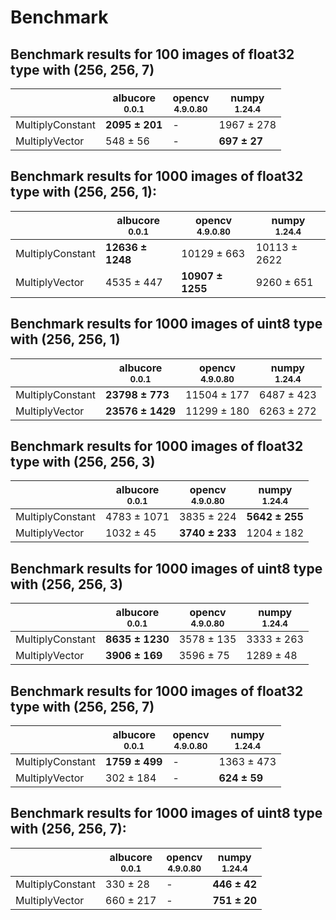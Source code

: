 # Benchmark

## Benchmark results for 100 images of float32 type with (256, 256, 7)

|                  | albucore<br><small>0.0.1</small> | opencv<br><small>4.9.0.80</small> | numpy<br><small>1.24.4</small> |
| ---------------- | -------------------------------- | --------------------------------- | ------------------------------ |
| MultiplyConstant | **2095 ± 201**                   | -                                 | 1967 ± 278                     |
| MultiplyVector   | 548 ± 56                         | -                                 | **697 ± 27**                   |

## Benchmark results for 1000 images of float32 type with (256, 256, 1):

|                  | albucore<br><small>0.0.1</small> | opencv<br><small>4.9.0.80</small> | numpy<br><small>1.24.4</small> |
| ---------------- | -------------------------------- | --------------------------------- | ------------------------------ |
| MultiplyConstant | **12636 ± 1248**                 | 10129 ± 663                       | 10113 ± 2622                   |
| MultiplyVector   | 4535 ± 447                       | **10907 ± 1255**                  | 9260 ± 651                     |

## Benchmark results for 1000 images of uint8 type with (256, 256, 1)

|                  | albucore<br><small>0.0.1</small> | opencv<br><small>4.9.0.80</small> | numpy<br><small>1.24.4</small> |
| ---------------- | -------------------------------- | --------------------------------- | ------------------------------ |
| MultiplyConstant | **23798 ± 773**                  | 11504 ± 177                       | 6487 ± 423                     |
| MultiplyVector   | **23576 ± 1429**                 | 11299 ± 180                       | 6263 ± 272                     |

## Benchmark results for 1000 images of float32 type with (256, 256, 3)

|                  | albucore<br><small>0.0.1</small> | opencv<br><small>4.9.0.80</small> | numpy<br><small>1.24.4</small> |
| ---------------- | -------------------------------- | --------------------------------- | ------------------------------ |
| MultiplyConstant | 4783 ± 1071                      | 3835 ± 224                        | **5642 ± 255**                 |
| MultiplyVector   | 1032 ± 45                        | **3740 ± 233**                    | 1204 ± 182                     |

## Benchmark results for 1000 images of uint8 type with (256, 256, 3)

|                  | albucore<br><small>0.0.1</small> | opencv<br><small>4.9.0.80</small> | numpy<br><small>1.24.4</small> |
| ---------------- | -------------------------------- | --------------------------------- | ------------------------------ |
| MultiplyConstant | **8635 ± 1230**                  | 3578 ± 135                        | 3333 ± 263                     |
| MultiplyVector   | **3906 ± 169**                   | 3596 ± 75                         | 1289 ± 48                      |

## Benchmark results for 1000 images of float32 type with (256, 256, 7)

|                  | albucore<br><small>0.0.1</small> | opencv<br><small>4.9.0.80</small> | numpy<br><small>1.24.4</small> |
| ---------------- | -------------------------------- | --------------------------------- | ------------------------------ |
| MultiplyConstant | **1759 ± 499**                   | -                                 | 1363 ± 473                     |
| MultiplyVector   | 302 ± 184                        | -                                 | **624 ± 59**                   |

## Benchmark results for 1000 images of uint8 type with (256, 256, 7):

|                  | albucore<br><small>0.0.1</small> | opencv<br><small>4.9.0.80</small> | numpy<br><small>1.24.4</small> |
| ---------------- | -------------------------------- | --------------------------------- | ------------------------------ |
| MultiplyConstant | 330 ± 28                         | -                                 | **446 ± 42**                   |
| MultiplyVector   | 660 ± 217                        | -                                 | **751 ± 20**                   |
